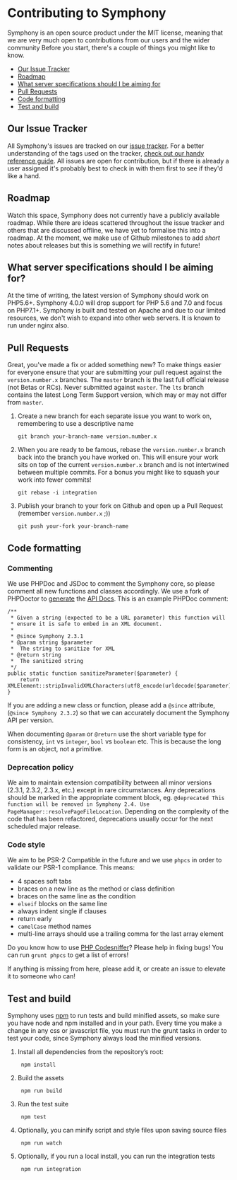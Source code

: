 # Contributing to Symphony

Symphony is an open source product under the MIT license, meaning that we are very much open to contributions from our users and the wider community
Before you start, there's a couple of things you might like to know.

- [Our Issue Tracker](y#our-issue-tracker)
- [Roadmap](#roadmap)
- [What server specifications should I be aiming for](#what-server-specifications-should-i-be-aiming-for)
- [Pull Requests](#pull-requests)
- [Code formatting](#code-formatting)
- [Test and build](#test-and-build)

## Our Issue Tracker

All Symphony's issues are tracked on our [issue tracker](https://github.com/symphonycms/symphonycms/issues).
For a better understanding of the tags used on the tracker, [check out our handy reference guide](https://github.com/symphonycms/symphonycms/wiki/Issue-Tracker-Tag-Reference).
All issues are open for contribution, but if there is already a user assigned it's probably best to check in with them first to see if they'd like a hand.

## Roadmap

Watch this space, Symphony does not currently have a publicly available roadmap. While there are ideas scattered throughout the issue tracker and others that are discussed offline, we have yet to formalise this into a roadmap. At the moment, we make use of Github milestones to add _short_ notes about releases but this is something we will rectify in future!

## What server specifications should I be aiming for?

At the time of writing, the latest version of Symphony should work on PHP5.6+.
Symphony 4.0.0 will drop support for PHP 5.6 and 7.0 and focus on PHP7.1+.
Symphony is built and tested on Apache and due to our limited resources, we don't wish to expand into other web servers. It is known to run under nginx also.

## Pull Requests

Great, you've made a fix or added something new? To make things easier for everyone ensure that your are submitting your pull request against the `version.number.x` branches.
The `master` branch is the last full official release (not Betas or RCs). Never submitted against `master`.
The `lts` branch contains the latest Long Term Support version, which may or may not differ from `master`.

1.	Create a new branch for each separate issue you want to work on, remembering to use a descriptive name

		git branch your-branch-name version.number.x

2.	When you are ready to be famous, rebase the `version.number.x` branch back into the branch you have worked on. This will ensure your work sits on top of the current `version.number.x` branch and is not intertwined between multiple commits. For a bonus you might like to squash your work into fewer commits!

		git rebase -i integration

3.	Publish your branch to your fork on Github and open up a Pull Request (remember `version.number.x` ;))

		git push your-fork your-branch-name

## Code formatting

### Commenting

We use PHPDoc and JSDoc to comment the Symphony core, so please comment all new functions and classes accordingly. We use a fork of PHPDoctor to [generate](https://github.com/symphonycms/symphonycms/wiki/Creating-API-Documentation) the [API Docs](https://www.getsymphony.com/learn/api/).
This is an example PHPDoc comment:

	/**
	 * Given a string (expected to be a URL parameter) this function will
	 * ensure it is safe to embed in an XML document.
	 *
	 * @since Symphony 2.3.1
	 * @param string $parameter
	 *  The string to sanitize for XML
	 * @return string
	 *  The sanitized string
	 */
	public static function sanitizeParameter($parameter) {
		return XMLElement::stripInvalidXMLCharacters(utf8_encode(urldecode($parameter)));
	}

If you are adding a new class or function, please add a `@since` attribute, (`@since Symphony 2.3.2`) so that we can accurately document the Symphony API per version.

When documenting `@param` or `@return` use the short variable type for consistency, `int` vs `integer`, `bool` vs `boolean` etc.
This is because the long form is an object, not a primitive.

### Deprecation policy

We aim to maintain extension compatibility between all minor versions (2.3.1, 2.3.2, 2.3.x, etc.) except in rare circumstances.
Any deprecations should be marked in the appropriate comment block, eg. `@deprecated This function will be removed in Symphony 2.4. Use PageManager::resolvePageFileLocation`.
Depending on the complexity of the code that has been refactored, deprecations usually occur for the next scheduled major release.

### Code style

We aim to be PSR-2 Compatible in the future and we use `phpcs` in order to validate our PSR-1 compliance. This means:

- 4 spaces soft tabs
- braces on a new line as the method or class definition
- braces on the same line as the condition
- `elseif` blocks on the same line
- always indent single if clauses
- return early
- `camelCase` method names
- multi-line arrays should use a trailing comma for the last array element

Do you know how to use [PHP Codesniffer](http://pear.php.net/package/PHP_CodeSniffer/)? Please help in fixing bugs!
You can run `grunt phpcs` to get a list of errors!

If anything is missing from here, please add it, or create an issue to elevate it to someone who can!

## Test and build

Symphony uses [npm](https://npmjs.com/) to run tests and build minified assets,
so make sure you have node and npm installed and in your path.
Every time you make a change in any css or javascript file, you must run the grunt tasks in order to test your code, since Symphony always load the minified versions.

1. Install all dependencies from the repository’s root:

		npm install

2. Build the assets

		npm run build

3. Run the test suite

		npm test

4. Optionally, you can minify script and style files upon saving source files

		npm run watch

5. Optionally, if you run a local install, you can run the integration tests

		npm run integration
